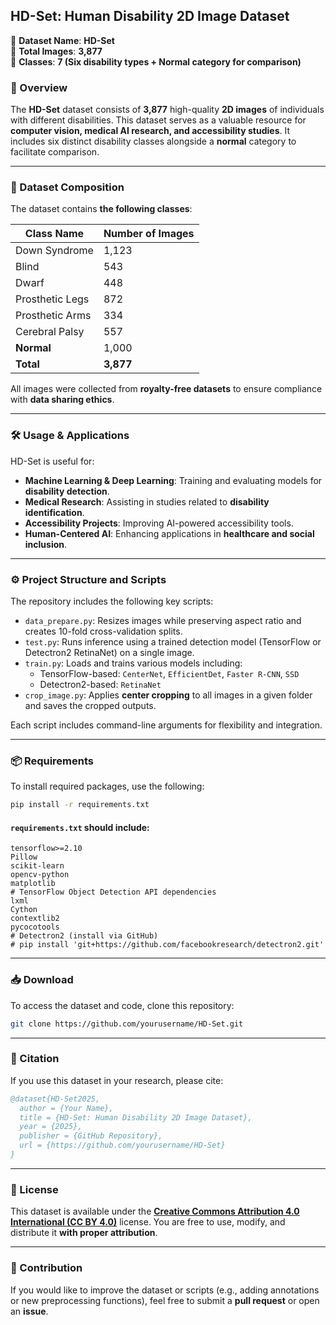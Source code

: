 ## **HD-Set: Human Disability 2D Image Dataset**

📌 **Dataset Name**: **HD-Set**  
📌 **Total Images**: **3,877**  
📌 **Classes**: **7 (Six disability types + Normal category for comparison)**  

### **📖 Overview**
The **HD-Set** dataset consists of **3,877** high-quality **2D images** of individuals with different disabilities. This dataset serves as a valuable resource for **computer vision, medical AI research, and accessibility studies**. It includes six distinct disability classes alongside a **normal** category to facilitate comparison.  

---

### **📂 Dataset Composition**
The dataset contains **the following classes**:

| Class Name         | Number of Images |
|--------------------|----------------|
| Down Syndrome     | 1,123          |
| Blind            | 543            |
| Dwarf            | 448            |
| Prosthetic Legs  | 872            |
| Prosthetic Arms  | 334            |
| Cerebral Palsy   | 557            |
| **Normal**       | 1,000          |
| **Total**        | **3,877**      |

All images were collected from **royalty-free datasets** to ensure compliance with **data sharing ethics**.

---

### **🛠️ Usage & Applications**
HD-Set is useful for:
- **Machine Learning & Deep Learning**: Training and evaluating models for **disability detection**.
- **Medical Research**: Assisting in studies related to **disability identification**.
- **Accessibility Projects**: Improving AI-powered accessibility tools.
- **Human-Centered AI**: Enhancing applications in **healthcare and social inclusion**.

---

### **⚙️ Project Structure and Scripts**
The repository includes the following key scripts:

- `data_prepare.py`: Resizes images while preserving aspect ratio and creates 10-fold cross-validation splits.
- `test.py`: Runs inference using a trained detection model (TensorFlow or Detectron2 RetinaNet) on a single image.
- `train.py`: Loads and trains various models including:
  - TensorFlow-based: `CenterNet`, `EfficientDet`, `Faster R-CNN`, `SSD`
  - Detectron2-based: `RetinaNet`
- `crop_image.py`: Applies **center cropping** to all images in a given folder and saves the cropped outputs.

Each script includes command-line arguments for flexibility and integration.

---

### **📦 Requirements**
To install required packages, use the following:

```bash
pip install -r requirements.txt
```

#### `requirements.txt` should include:
```
tensorflow>=2.10
Pillow
scikit-learn
opencv-python
matplotlib
# TensorFlow Object Detection API dependencies
lxml
Cython
contextlib2
pycocotools
# Detectron2 (install via GitHub)
# pip install 'git+https://github.com/facebookresearch/detectron2.git'
```

---

### **📥 Download**
To access the dataset and code, clone this repository:
```bash
git clone https://github.com/yourusername/HD-Set.git
```

---

### **📜 Citation**
If you use this dataset in your research, please cite:
```bibtex
@dataset{HD-Set2025,
  author = {Your Name},
  title = {HD-Set: Human Disability 2D Image Dataset},
  year = {2025},
  publisher = {GitHub Repository},
  url = {https://github.com/yourusername/HD-Set}
}
```

---

### **📄 License**
This dataset is available under the **[Creative Commons Attribution 4.0 International (CC BY 4.0)](https://creativecommons.org/licenses/by/4.0/)** license. You are free to use, modify, and distribute it **with proper attribution**.

---

### **🙌 Contribution**
If you would like to improve the dataset or scripts (e.g., adding annotations or new preprocessing functions), feel free to submit a **pull request** or open an **issue**.
